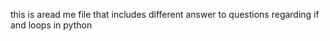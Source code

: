 this is aread me file that includes different answer to questions regarding if and loops in python 
